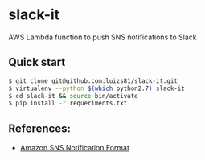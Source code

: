 # slack-it

AWS Lambda function to push SNS notifications to Slack

## Quick start

```bash
$ git clone git@github.com:luizs81/slack-it.git
$ virtualenv --python $(which python2.7) slack-it
$ cd slack-it && source bin/activate
$ pip install -r requeriments.txt
```


## References:
* [Amazon SNS Notification Format](http://docs.aws.amazon.com/sns/latest/dg/json-formats.html#http-notification-json)

